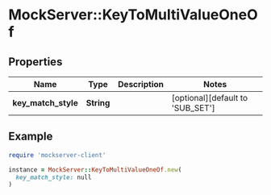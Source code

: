 # MockServer::KeyToMultiValueOneOf

## Properties

| Name | Type | Description | Notes |
| ---- | ---- | ----------- | ----- |
| **key_match_style** | **String** |  | [optional][default to &#39;SUB_SET&#39;] |

## Example

```ruby
require 'mockserver-client'

instance = MockServer::KeyToMultiValueOneOf.new(
  key_match_style: null
)
```

